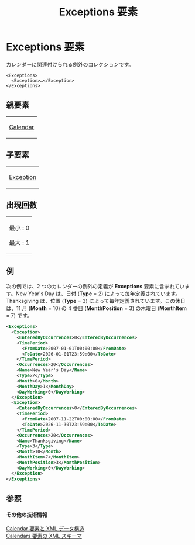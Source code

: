 ﻿---
title: Exceptions 要素
TOCTitle: Exceptions 要素
ms:assetid: a0b410df-e930-4b2c-89a2-823e2359f800
ms:mtpsurl: https://msdn.microsoft.com/ja-jp/library/Bb968618(v=office.12)
ms:contentKeyID: 16743518
ms.date: 06/30/2008
mtps_version: v=office.12
dev_langs:
- xml
ms.translationtype: HT
---

# Exceptions 要素

カレンダーに関連付けられる例外のコレクションです。

    <Exceptions>
      <Exception>…</Exception>
    </Exceptions>

## 親要素

<table>
<colgroup>
<col style="width: 100%" />
</colgroup>
<tbody>
<tr class="odd">
<td><p><a href="calendar-element.md">Calendar</a></p></td>
</tr>
</tbody>
</table>


## 子要素


<table>
<colgroup>
<col style="width: 100%" />
</colgroup>
<tbody>
<tr class="odd">
<td><p><a href="exception-element.md">Exception</a></p></td>
</tr>
</tbody>
</table>


## 出現回数

<table>
<colgroup>
<col style="width: 100%" />
</colgroup>
<tbody>
<tr class="odd">
<td><p>最小 : 0</p>
<p>最大 : 1</p></td>
</tr>
</tbody>
</table>


## 例

次の例では、2 つのカレンダーの例外の定義が **Exceptions** 要素に含まれています。New Year's Day は、日付 (**Type** = 2) によって毎年定義されています。Thanksgiving は、位置 (**Type** = 3) によって毎年定義されています。この休日は、11 月 (**Month** = 10) の 4 番目 (**MonthPosition** = 3) の木曜日 (**MonthItem** = 7) です。

``` xml
<Exceptions>
  <Exception>
    <EnteredByOccurrences>0</EnteredByOccurrences>
    <TimePeriod>
      <FromDate>2007-01-01T00:00:00</FromDate>
      <ToDate>2026-01-01T23:59:00</ToDate>
    </TimePeriod>
    <Occurrences>20</Occurrences>
    <Name>New Year's Day</Name>
    <Type>2</Type>
    <Month>0</Month>
    <MonthDay>1</MonthDay>
    <DayWorking>0</DayWorking>
  </Exception>
  <Exception>
    <EnteredByOccurrences>0</EnteredByOccurrences>
    <TimePeriod>
      <FromDate>2007-11-22T00:00:00</FromDate>
      <ToDate>2026-11-30T23:59:00</ToDate>
    </TimePeriod>
    <Occurrences>20</Occurrences>
    <Name>Thanksgiving</Name>
    <Type>3</Type>
    <Month>10</Month>
    <MonthItem>7</MonthItem>
    <MonthPosition>3</MonthPosition>
    <DayWorking>0</DayWorking>
  </Exception>
</Exceptions>
```

## 参照

#### その他の技術情報

[Calendar 要素と XML データ構造](calendar-elements-and-xml-structure.md)  
[Calendars 要素の XML スキーマ](xml-schema-for-the-calendars-element.md)

